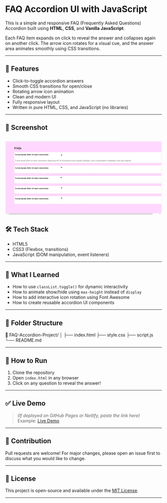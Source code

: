 # FAQ Accordion UI with JavaScript

This is a simple and responsive FAQ (Frequently Asked Questions) Accordion built using **HTML**, **CSS**, and **Vanilla JavaScript**.

Each FAQ item expands on click to reveal the answer and collapses again on another click. The arrow icon rotates for a visual cue, and the answer area animates smoothly using CSS transitions.

---

## 🚀 Features

- Click-to-toggle accordion answers
- Smooth CSS transitions for open/close
- Rotating arrow icon animation
- Clean and modern UI
- Fully responsive layout
- Written in pure HTML, CSS, and JavaScript (no libraries)

---

## 📸 Screenshot


![Accordian Preview](images/accordian.png)
---

## 🛠️ Tech Stack

- HTML5
- CSS3 (Flexbox, transitions)
- JavaScript (DOM manipulation, event listeners)

---

## 🧠 What I Learned

- How to use `classList.toggle()` for dynamic interactivity
- How to animate show/hide using `max-height` instead of `display`
- How to add interactive icon rotation using Font Awesome
- How to create reusable accordion UI components

---

## 📂 Folder Structure

📁 FAQ-Accordion-Project/
│
├── index.html
├── style.css
├── script.js
└── README.md

---

## 📌 How to Run

1. Clone the repository
2. Open `index.html` in any browser
3. Click on any question to reveal the answer!

---

## ✅ Live Demo

> *(If deployed on GitHub Pages or Netlify, paste the link here)*  
Example: [Live Demo](https://yourusername.github.io/faq-accordion)

---

## 🙌 Contribution

Pull requests are welcome! For major changes, please open an issue first to discuss what you would like to change.

---

## 📃 License

This project is open-source and available under the [MIT License](LICENSE).

---


